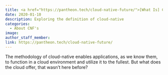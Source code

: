```yaml
---
title: <a href="https://pantheon.tech/cloud-native-future/">[What Is] Cloud-Native and its future</a>
date: 2020-01-10
description: Exploring the definition of cloud-native
categories:
  - About CNF's
image:
author_staff_member:
link: https://pantheon.tech/cloud-native-future/
---
```

The methodology of cloud-native enables applications, as we know them, to function in a cloud environment and utilize it to the fullest. But what does the cloud offer, that wasn’t here before?
